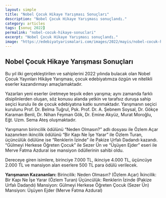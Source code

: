 ```yaml
---
layout: simple
title: "Nobel Çocuk Hikaye Yarışması Sonuçları"
description: "Nobel Çocuk Hikaye Yarışması sonuçlandı."
category: articles
tags: [sonuç 2022]
permalink: "nobel-cocuk-hikaye-sonuclari"
excerpt: "Nobel Çocuk Hikaye Yarışması sonuçlandı."
image: "https://edebiyatyarismalari.com/images/2022/mayis/nobel-cocuk-hikaye-sonuclari.jpg"
---
```


## Nobel Çocuk Hikaye Yarışması Sonuçları

Bu yıl ilki gerçekleştirilen ve sahiplerini 2022 yılında bulacak olan Nobel Çocuk Yayınları Hikâye Yarışması, çocuk edebiyatımıza özgün ve nitelikli eserler kazandırmayı amaçlamaktadır.

Yazarları yeni eserler üretmeye teşvik eden yarışma; aynı zamanda farklı disiplinlerden oluşan, söz konusu alanda yetkin ve tarafsız duruşa sahip seçici kurulu ile de çocuk edebiyatına katkı sunmaktadır. Yarışmanın seçici kurulunu Prof. Dr. Belma Tuğrul, Psk. Prof. Dr. A. Şebnem Soysal, Dr. Gökçe Karaman Benli, Dr. Nihan Feyman Gök, Dr. Emine Akyüz, Murat Moroğlu, Eğt. Uzm. Sema Ateş oluşmaktadır.

Yarışmanın birincilik ödülünü “Neden Olmasın?” adlı dosyası ile Özlem Açar kazanırken ikincilik ödülünü “Bir Kapı Ne İşe Yarar” ile Özlem Turan, üçüncülük ödülüne ise “Renklerin İzinde” ile Pakize Urfalı Dadandı kazandı. “Gülmeyi Herkese Öğreten Çocuk” ile Sezer Ün ve “Üşüyen Ejder” eseri ile Merve Fatma Azdural ise mansiyon ödüllerinin sahibi oldu.

Dereceye giren isimlere, birinciye 7.000 TL, ikinciye 4.000 TL, üçüncüye 2.000 TL ve mansiyon alan eserlere 500 TL para ödülü verilecek.


**Yarışmanın Kazananları:**
Birincilik: Neden Olmasın? (Özlem Açar)
İkincilik: Bir Kapı Ne İşe Yarar (Özlem Turan)
Üçüncülük: Renklerin İzinde (Pakize Urfalı Dadandı)
Mansiyon: Gülmeyi Herkese Öğreten Çocuk (Sezer Ün)
Mansiyon: Üşüyen Ejder (Merve Fatma Azdural)
